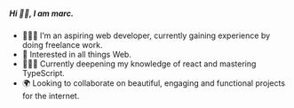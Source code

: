 ##### Hi 👋🏾, I am marc.
- 🙋🏾‍♂️ I’m an aspiring web developer, currently gaining experience by doing freelance work.  
- 🧩 Interested in all things Web.
- 👨🏾‍💻 Currently deepening my knowledge of react and mastering TypeScript.
- 🌍 Looking to collaborate on beautiful, engaging and functional projects for the internet.


<!--
**relentless95/relentless95** is a ✨ _special_ ✨ repository because its `README.md` (this file) appears on your GitHub profile.

Here are some ideas to get you started:

- 🔭 I’m currently working on ...
- 🌱 I’m currently learning ...
- 👯 I’m looking to collaborate on ...
- 🤔 I’m looking for help with ...
- 💬 Ask me about ...
- 📫 How to reach me: ...
- 😄 Pronouns: ...
- ⚡ Fun fact: ...
-->
